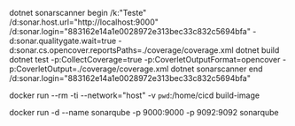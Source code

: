 dotnet sonarscanner begin /k:"Teste" /d:sonar.host.url="http://localhost:9000" /d:sonar.login="883162e14a1e0028972e313bec33c832c5694bfa" -d:sonar.qualitygate.wait=true -d:sonar.cs.opencover.reportsPaths=./coverage/coverage.xml
dotnet build
dotnet test -p:CollectCoverage=true -p:CoverletOutputFormat=opencover -p:CoverletOutput=./coverage/coverage.xml
dotnet sonarscanner end /d:sonar.login="883162e14a1e0028972e313bec33c832c5694bfa"

docker run --rm -ti --network="host" -v `pwd`:/home/cicd build-image

docker run -d --name sonarqube -p 9000:9000 -p 9092:9092 sonarqube